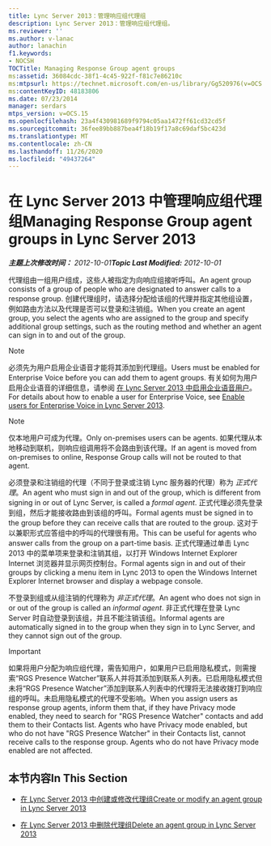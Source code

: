 ```yaml
---
title: Lync Server 2013：管理响应组代理组
description: Lync Server 2013：管理响应组代理组。
ms.reviewer: ''
ms.author: v-lanac
author: lanachin
f1.keywords:
- NOCSH
TOCTitle: Managing Response Group agent groups
ms:assetid: 36084cdc-38f1-4c45-922f-f81c7e86210c
ms:mtpsurl: https://technet.microsoft.com/en-us/library/Gg520976(v=OCS.15)
ms:contentKeyID: 48183806
ms.date: 07/23/2014
manager: serdars
mtps_version: v=OCS.15
ms.openlocfilehash: 23a4f430981689f9794c05aa1472ff61cd32cd5f
ms.sourcegitcommit: 36fee89bb887bea4f18b19f17a8c69daf5bc423d
ms.translationtype: MT
ms.contentlocale: zh-CN
ms.lasthandoff: 11/26/2020
ms.locfileid: "49437264"
---
```

# <a name="managing-response-group-agent-groups-in-lync-server-2013"></a><span data-ttu-id="96ce9-103">在 Lync Server 2013 中管理响应组代理组</span><span class="sxs-lookup"><span data-stu-id="96ce9-103">Managing Response Group agent groups in Lync Server 2013</span></span>

<div data-xmlns="http://www.w3.org/1999/xhtml">

<div class="topic" data-xmlns="http://www.w3.org/1999/xhtml" data-msxsl="urn:schemas-microsoft-com:xslt" data-cs="https://msdn.microsoft.com/">

<div data-asp="https://msdn2.microsoft.com/asp">



</div>

<div id="mainSection">

<div id="mainBody"><span data-ttu-id="96ce9-104">

<span> </span></span><span class="sxs-lookup"><span data-stu-id="96ce9-104">

<span> </span></span></span>

<span data-ttu-id="96ce9-105">_**主题上次修改时间：** 2012-10-01_</span><span class="sxs-lookup"><span data-stu-id="96ce9-105">_**Topic Last Modified:** 2012-10-01_</span></span>

<span data-ttu-id="96ce9-106">代理组由一组用户组成，这些人被指定为向响应组接听呼叫。</span><span class="sxs-lookup"><span data-stu-id="96ce9-106">An agent group consists of a group of people who are designated to answer calls to a response group.</span></span> <span data-ttu-id="96ce9-107">创建代理组时，请选择分配给该组的代理并指定其他组设置，例如路由方法以及代理是否可以登录和注销组。</span><span class="sxs-lookup"><span data-stu-id="96ce9-107">When you create an agent group, you select the agents who are assigned to the group and specify additional group settings, such as the routing method and whether an agent can sign in to and out of the group.</span></span>

<div>


> [!NOTE]  
> <span data-ttu-id="96ce9-108">必须先为用户启用企业语音才能将其添加到代理组。</span><span class="sxs-lookup"><span data-stu-id="96ce9-108">Users must be enabled for Enterprise Voice before you can add them to agent groups.</span></span> <span data-ttu-id="96ce9-109">有关如何为用户启用企业语音的详细信息，请参阅 <A href="lync-server-2013-enable-users-for-enterprise-voice.md">在 Lync Server 2013 中启用企业语音用户</A>。</span><span class="sxs-lookup"><span data-stu-id="96ce9-109">For details about how to enable a user for Enterprise Voice, see <A href="lync-server-2013-enable-users-for-enterprise-voice.md">Enable users for Enterprise Voice in Lync Server 2013</A>.</span></span>



</div>

<div>


> [!NOTE]  
> <span data-ttu-id="96ce9-110">仅本地用户可成为代理。</span><span class="sxs-lookup"><span data-stu-id="96ce9-110">Only on-premises users can be agents.</span></span> <span data-ttu-id="96ce9-111">如果代理从本地移动到联机，则响应组调用将不会路由到该代理。</span><span class="sxs-lookup"><span data-stu-id="96ce9-111">If an agent is moved from on-premises to online, Response Group calls will not be routed to that agent.</span></span>



</div>

<span data-ttu-id="96ce9-112">必须登录和注销组的代理（不同于登录或注销 Lync 服务器的代理）称为 *正式代理*。</span><span class="sxs-lookup"><span data-stu-id="96ce9-112">An agent who must sign in and out of the group, which is different from signing in or out of Lync Server, is called a *formal agent*.</span></span> <span data-ttu-id="96ce9-113">正式代理必须先登录到组，然后才能接收路由到该组的呼叫。</span><span class="sxs-lookup"><span data-stu-id="96ce9-113">Formal agents must be signed in to the group before they can receive calls that are routed to the group.</span></span> <span data-ttu-id="96ce9-114">这对于以兼职形式应答组中的呼叫的代理很有用。</span><span class="sxs-lookup"><span data-stu-id="96ce9-114">This can be useful for agents who answer calls from the group on a part-time basis.</span></span> <span data-ttu-id="96ce9-115">正式代理通过单击 Lync 2013 中的菜单项来登录和注销其组，以打开 Windows Internet Explorer Internet 浏览器并显示网页控制台。</span><span class="sxs-lookup"><span data-stu-id="96ce9-115">Formal agents sign in and out of their groups by clicking a menu item in Lync 2013 to open the Windows Internet Explorer Internet browser and display a webpage console.</span></span>

<span data-ttu-id="96ce9-116">不登录到组或从组注销的代理称为 *非正式代理*。</span><span class="sxs-lookup"><span data-stu-id="96ce9-116">An agent who does not sign in or out of the group is called an *informal agent*.</span></span> <span data-ttu-id="96ce9-117">非正式代理在登录 Lync Server 时自动登录到该组，并且不能注销该组。</span><span class="sxs-lookup"><span data-stu-id="96ce9-117">Informal agents are automatically signed in to the group when they sign in to Lync Server, and they cannot sign out of the group.</span></span>

<div>


> [!IMPORTANT]  
> <span data-ttu-id="96ce9-p106">如果将用户分配为响应组代理，需告知用户，如果用户已启用隐私模式，则需搜索“RGS Presence Watcher”联系人并将其添加到联系人列表。已启用隐私模式但未将“RGS Presence Watcher”添加到联系人列表中的代理将无法接收拨打到响应组的呼叫。未启用隐私模式的代理不受影响。</span><span class="sxs-lookup"><span data-stu-id="96ce9-p106">When you assign users as response group agents, inform them that, if they have Privacy mode enabled, they need to search for "RGS Presence Watcher" contacts and add them to their Contacts list. Agents who have Privacy mode enabled, but who do not have "RGS Presence Watcher" in their Contacts list, cannot receive calls to the response group. Agents who do not have Privacy mode enabled are not affected.</span></span>



</div>

<div>

## <a name="in-this-section"></a><span data-ttu-id="96ce9-121">本节内容</span><span class="sxs-lookup"><span data-stu-id="96ce9-121">In This Section</span></span>

  - [<span data-ttu-id="96ce9-122">在 Lync Server 2013 中创建或修改代理组</span><span class="sxs-lookup"><span data-stu-id="96ce9-122">Create or modify an agent group in Lync Server 2013</span></span>](lync-server-2013-create-or-modify-an-agent-group.md)

  - [<span data-ttu-id="96ce9-123">在 Lync Server 2013 中删除代理组</span><span class="sxs-lookup"><span data-stu-id="96ce9-123">Delete an agent group in Lync Server 2013</span></span>](lync-server-2013-delete-an-agent-group.md)

<span data-ttu-id="96ce9-124"></div>

</div>

<span> </span>

</div>

</div>

</span><span class="sxs-lookup"><span data-stu-id="96ce9-124"></div>

</div>

<span> </span>

</div>

</div>

</span></span></div>

